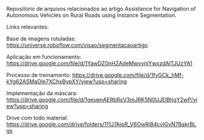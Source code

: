 Repositório de arquivos relacionados ao artigo Assistance for Navigation of Autonomous Vehicles on Rural Roads using Instance Segmentation.

Links relevantes:

Base de imagens rotuladas:
https://universe.roboflow.com/visao/segmentacaoartigo

Aplicação em funcionamento:
https://drive.google.com/file/d/1YawDZ0nHZAdeMwvynjYwxzdAlTJUzYA1

Processo de treinamento:
https://drive.google.com/file/d/1fyGCk_hMf-kYg62ASMaOle7XChxBypXY/view?usp=sharing

Implementação da máscara:
https://drive.google.com/file/d/1geuenAERbRxV3mJRK5N0UJElBtjgY2wP/view?usp=sharing

Drive com todo material:
https://drive.google.com/drive/folders/111J7AjpR_V6OwRjB4cvlGyN7BakrBLgs
